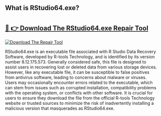 ## What is RStudio64.exe? 

# <h2><a href="https://exedetect.com/download.php?RStudio64.exe">🔗 👉 Download The RStudio64.exe Repair Tool</a></h2>

[![Download The Repair Tool](https://exedetect.com/download-button.jpg)](https://exedetect.com/download.php?RStudio64.exe)

RStudio64.exe is an executable file associated with R Studio Data Recovery Software, developed by R-tools Technology, and is identified by its version number 8.12.175.573. Generally considered safe, this file is designed to assist users in recovering lost or deleted data from various storage devices. However, like any executable file, it can be susceptible to false positives from antivirus software, leading to concerns about malware or viruses. Users may occasionally encounter errors related to the executable, which can stem from issues such as corrupted installation, compatibility problems with the operating system, or conflicts with other software. It is crucial for users to ensure they download the file from the official R-tools Technology website or trusted sources to minimize the risk of inadvertently installing a malicious version that masquerades as RStudio64.exe.